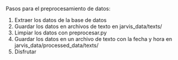 Pasos para el preprocesamiento de datos:

1. Extraer los datos de la base de datos
2. Guardar los datos en archivos de texto en jarvis_data/texts/
3. Limpiar los datos con preprocesar.py
4. Guardar los datos en un archivo de texto con la fecha y hora en jarvis_data/processed_data/texts/
5. Disfrutar
